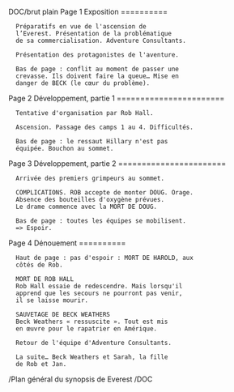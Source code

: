 DOC/brut plain
Page 1    Exposition
          ==========

      Préparatifs en vue de l'ascension de 
      l’Everest. Présentation de la problématique
      de sa commercialisation. Adventure Consultants.

      Présentation des protagonistes de l'aventure.

      Bas de page : conflit au moment de passer une
      crevasse. Ils doivent faire la queue… Mise en
      danger de BECK (le cœur du problème).

Page 2    Développement, partie 1
          =======================

      Tentative d'organisation par Rob Hall.

      Ascension. Passage des camps 1 au 4. Difficultés.

      Bas de page : le ressaut Hillary n'est pas
      équipée. Bouchon au sommet.

Page 3    Développement, partie 2
          =======================

      Arrivée des premiers grimpeurs au sommet.

      COMPLICATIONS. ROB accepte de monter DOUG. Orage.
      Absence des bouteilles d'oxygène prévues.
      Le drame commence avec la MORT DE DOUG.

      Bas de page : toutes les équipes se mobilisent.
      => Espoir.

Page 4    Dénouement
          ==========

      Haut de page : pas d'espoir : MORT DE HAROLD, aux
      côtés de Rob.

      MORT DE ROB HALL
      Rob Hall essaie de redescendre. Mais lorsqu'il
      apprend que les secours ne pourront pas venir,
      il se laisse mourir.
          
      SAUVETAGE DE BECK WEATHERS
      Beck Weathers « ressuscite ». Tout est mis
      en œuvre pour le rapatrier en Amérique.

      Retour de l'équipe d'Adventure Consultants.

      La suite… Beck Weathers et Sarah, la fille
      de Rob et Jan.

/Plan général du synopsis de Everest
/DOC